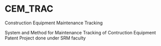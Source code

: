 # CEM_TRAC

Construction Equipment Maintenance Tracking

System and Method for Maintenance Tracking of Contruction Equipment
Patent Project done under SRM faculty
